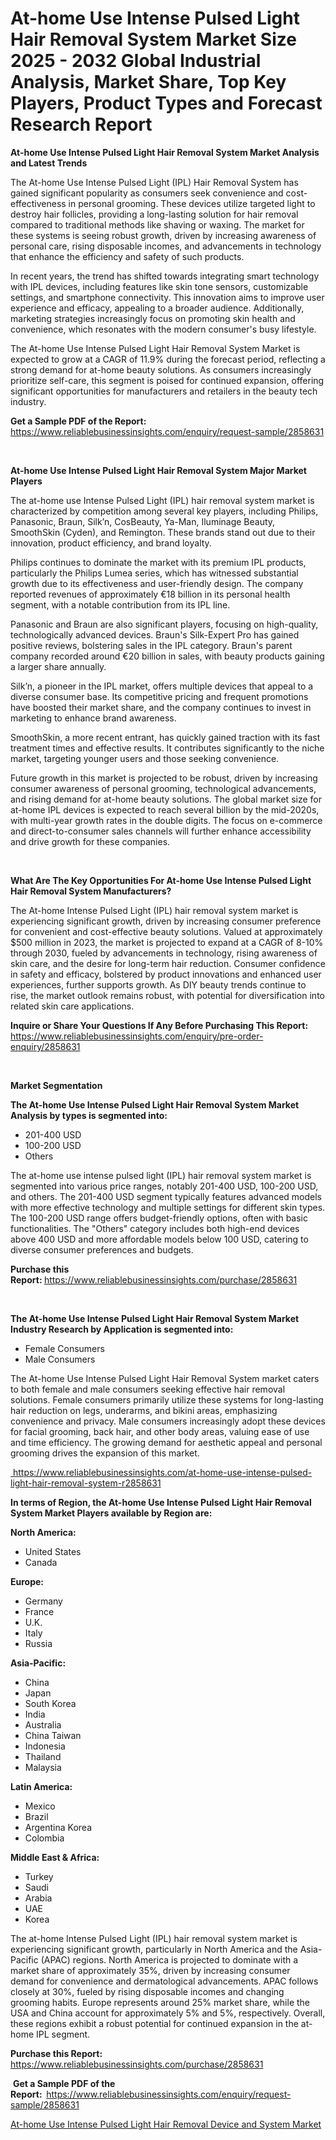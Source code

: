 <p><h1>At-home Use Intense Pulsed Light Hair Removal System Market Size 2025 - 2032 Global Industrial Analysis, Market Share, Top Key Players, Product Types and Forecast Research Report</h1></p><p><strong>At-home Use Intense Pulsed Light Hair Removal System Market Analysis and Latest Trends</strong></p>
<p><p>The At-home Use Intense Pulsed Light (IPL) Hair Removal System has gained significant popularity as consumers seek convenience and cost-effectiveness in personal grooming. These devices utilize targeted light to destroy hair follicles, providing a long-lasting solution for hair removal compared to traditional methods like shaving or waxing. The market for these systems is seeing robust growth, driven by increasing awareness of personal care, rising disposable incomes, and advancements in technology that enhance the efficiency and safety of such products.</p><p>In recent years, the trend has shifted towards integrating smart technology with IPL devices, including features like skin tone sensors, customizable settings, and smartphone connectivity. This innovation aims to improve user experience and efficacy, appealing to a broader audience. Additionally, marketing strategies increasingly focus on promoting skin health and convenience, which resonates with the modern consumer's busy lifestyle.</p><p>The At-home Use Intense Pulsed Light Hair Removal System Market is expected to grow at a CAGR of 11.9% during the forecast period, reflecting a strong demand for at-home beauty solutions. As consumers increasingly prioritize self-care, this segment is poised for continued expansion, offering significant opportunities for manufacturers and retailers in the beauty tech industry.</p></p>
<p><strong>Get a Sample PDF of the Report:&nbsp;</strong> <a href="https://www.reliablebusinessinsights.com/enquiry/request-sample/2858631?utm_campaign=2768&utm_medium=2&utm_source=Github&utm_content=ia&utm_term=12032025&utm_id=at-home-use-intense-pulsed-light-hair-removal-system">https://www.reliablebusinessinsights.com/enquiry/request-sample/2858631</a></p>
<p>&nbsp;</p>
<p><strong>At-home Use Intense Pulsed Light Hair Removal System Major Market Players</strong></p>
<p><p>The at-home use Intense Pulsed Light (IPL) hair removal system market is characterized by competition among several key players, including Philips, Panasonic, Braun, Silk’n, CosBeauty, Ya-Man, Iluminage Beauty, SmoothSkin (Cyden), and Remington. These brands stand out due to their innovation, product efficiency, and brand loyalty.</p><p>Philips continues to dominate the market with its premium IPL products, particularly the Philips Lumea series, which has witnessed substantial growth due to its effectiveness and user-friendly design. The company reported revenues of approximately €18 billion in its personal health segment, with a notable contribution from its IPL line.</p><p>Panasonic and Braun are also significant players, focusing on high-quality, technologically advanced devices. Braun's Silk-Expert Pro has gained positive reviews, bolstering sales in the IPL category. Braun's parent company recorded around €20 billion in sales, with beauty products gaining a larger share annually.</p><p>Silk’n, a pioneer in the IPL market, offers multiple devices that appeal to a diverse consumer base. Its competitive pricing and frequent promotions have boosted their market share, and the company continues to invest in marketing to enhance brand awareness.</p><p>SmoothSkin, a more recent entrant, has quickly gained traction with its fast treatment times and effective results. It contributes significantly to the niche market, targeting younger users and those seeking convenience.</p><p>Future growth in this market is projected to be robust, driven by increasing consumer awareness of personal grooming, technological advancements, and rising demand for at-home beauty solutions. The global market size for at-home IPL devices is expected to reach several billion by the mid-2020s, with multi-year growth rates in the double digits. The focus on e-commerce and direct-to-consumer sales channels will further enhance accessibility and drive growth for these companies.</p></p>
<p>&nbsp;</p>
<p><strong>What Are The Key Opportunities For At-home Use Intense Pulsed Light Hair Removal System Manufacturers?</strong></p>
<p><p>The At-home Intense Pulsed Light (IPL) hair removal system market is experiencing significant growth, driven by increasing consumer preference for convenient and cost-effective beauty solutions. Valued at approximately $500 million in 2023, the market is projected to expand at a CAGR of 8-10% through 2030, fueled by advancements in technology, rising awareness of skin care, and the desire for long-term hair reduction. Consumer confidence in safety and efficacy, bolstered by product innovations and enhanced user experiences, further supports growth. As DIY beauty trends continue to rise, the market outlook remains robust, with potential for diversification into related skin care applications.</p></p>
<p><strong>Inquire or Share Your Questions If Any Before Purchasing This Report:</strong> <a href="https://www.reliablebusinessinsights.com/enquiry/pre-order-enquiry/2858631?utm_campaign=2768&utm_medium=2&utm_source=Github&utm_content=ia&utm_term=12032025&utm_id=at-home-use-intense-pulsed-light-hair-removal-system">https://www.reliablebusinessinsights.com/enquiry/pre-order-enquiry/2858631</a></p>
<p>&nbsp;</p>
<p><strong>Market Segmentation</strong></p>
<p><strong>The At-home Use Intense Pulsed Light Hair Removal System Market Analysis by types is segmented into:</strong></p>
<p><ul><li>201-400 USD</li><li>100-200 USD</li><li>Others</li></ul></p>
<p><p>The at-home use intense pulsed light (IPL) hair removal system market is segmented into various price ranges, notably 201-400 USD, 100-200 USD, and others. The 201-400 USD segment typically features advanced models with more effective technology and multiple settings for different skin types. The 100-200 USD range offers budget-friendly options, often with basic functionalities. The "Others" category includes both high-end devices above 400 USD and more affordable models below 100 USD, catering to diverse consumer preferences and budgets.</p></p>
<p><strong>Purchase this Report:&nbsp;</strong><a href="https://www.reliablebusinessinsights.com/purchase/2858631?utm_campaign=2768&utm_medium=2&utm_source=Github&utm_content=ia&utm_term=12032025&utm_id=at-home-use-intense-pulsed-light-hair-removal-system">https://www.reliablebusinessinsights.com/purchase/2858631</a></p>
<p>&nbsp;</p>
<p><strong>The At-home Use Intense Pulsed Light Hair Removal System Market Industry Research by Application is segmented into:</strong></p>
<p><ul><li>Female Consumers</li><li>Male Consumers</li></ul></p>
<p><p>The At-home Use Intense Pulsed Light Hair Removal System market caters to both female and male consumers seeking effective hair removal solutions. Female consumers primarily utilize these systems for long-lasting hair reduction on legs, underarms, and bikini areas, emphasizing convenience and privacy. Male consumers increasingly adopt these devices for facial grooming, back hair, and other body areas, valuing ease of use and time efficiency. The growing demand for aesthetic appeal and personal grooming drives the expansion of this market.</p></p>
<p><a href="https://www.reliablebusinessinsights.com/at-home-use-intense-pulsed-light-hair-removal-system-r2858631?utm_campaign=2768&utm_medium=2&utm_source=Github&utm_content=ia&utm_term=12032025&utm_id=at-home-use-intense-pulsed-light-hair-removal-system">&nbsp;https://www.reliablebusinessinsights.com/at-home-use-intense-pulsed-light-hair-removal-system-r2858631</a></p>
<p><strong>In terms of Region, the At-home Use Intense Pulsed Light Hair Removal System Market Players available by Region are:</strong></p>
<p>
    <p> <strong> North America: </strong>
        <ul>
            <li>United States</li>
            <li>Canada</li>
        </ul>
        </p> 
    <p> <strong> Europe: </strong>
        <ul>
            <li>Germany</li>
            <li>France</li>
            <li>U.K.</li>
            <li>Italy</li>
            <li>Russia</li>
        </ul>
        </p> 
    <p> <strong> Asia-Pacific: </strong>
        <ul>
            <li>China</li>
            <li>Japan</li>
            <li>South Korea</li>
            <li>India</li>
            <li>Australia</li>
            <li>China Taiwan</li>
            <li>Indonesia</li>
            <li>Thailand</li>
            <li>Malaysia</li>
        </ul>
        </p> 
    <p> <strong> Latin America: </strong>
        <ul>
            <li>Mexico</li>
            <li>Brazil</li>
            <li>Argentina Korea</li>
            <li>Colombia</li>
        </ul>
        </p> 
    <p> <strong> Middle East & Africa: </strong>
        <ul>
            <li>Turkey</li>
            <li>Saudi</li>
            <li>Arabia</li>
            <li>UAE</li>
            <li>Korea</li>
        </ul>
    </p>
    </p>
<p><p>The at-home Intense Pulsed Light (IPL) hair removal system market is experiencing significant growth, particularly in North America and the Asia-Pacific (APAC) regions. North America is projected to dominate with a market share of approximately 35%, driven by increasing consumer demand for convenience and dermatological advancements. APAC follows closely at 30%, fueled by rising disposable incomes and changing grooming habits. Europe represents around 25% market share, while the USA and China account for approximately 5% and 5%, respectively. Overall, these regions exhibit a robust potential for continued expansion in the at-home IPL segment.</p></p>
<p><strong>Purchase this Report: </strong><a href="https://www.reliablebusinessinsights.com/purchase/2858631?utm_campaign=2768&utm_medium=2&utm_source=Github&utm_content=ia&utm_term=12032025&utm_id=at-home-use-intense-pulsed-light-hair-removal-system">https://www.reliablebusinessinsights.com/purchase/2858631</a></p>
<p>&nbsp;<strong>Get a Sample PDF of the Report:&nbsp;&nbsp;</strong><a href="https://www.reliablebusinessinsights.com/enquiry/request-sample/2858631?utm_campaign=2768&utm_medium=2&utm_source=Github&utm_content=ia&utm_term=12032025&utm_id=at-home-use-intense-pulsed-light-hair-removal-system">https://www.reliablebusinessinsights.com/enquiry/request-sample/2858631</a></p>
<p><strong></strong></p>
<p><p><a href="https://github.com/tashiafun920/Market-Research-Report-List-1/blob/main/at-home-use-intense-pulsed-light-hair-removal-device-and-system-market.md?utm_campaign=2768&utm_medium=2&utm_source=Github&utm_content=ia&utm_term=12032025&utm_id=at-home-use-intense-pulsed-light-hair-removal-system">At-home Use Intense Pulsed Light Hair Removal Device and System Market</a></p></p>